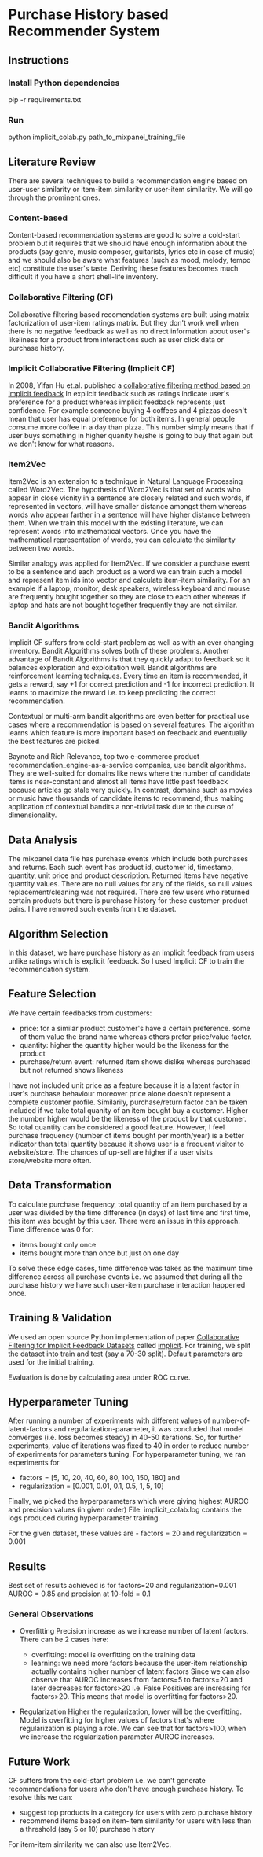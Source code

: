 # Purchase History based Recommender System 

## Instructions

### Install Python dependencies
pip -r requirements.txt

### Run
python implicit_colab.py path_to_mixpanel_training_file


## Literature Review
There are several techniques to build a recommendation engine based on user-user similarity or item-item similarity or user-item similarity. We will go through the prominent ones.

### Content-based
Content-based recommendation systems are good to solve a cold-start problem but it requires that we should have enough information about the products (say genre, music composer, guitarists, lyrics etc in case of music) and we should also be aware what features (such as mood, melody, tempo etc) constitute the user's taste. Deriving these features becomes much difficult if you have a short shell-life inventory.

### Collaborative Filtering (CF)
Collaborative filtering based recomendation systems are built using matrix factorization of user-item ratings matrix. But they don't work well when there is no negative feedback as well as no direct information about user's likeliness for a product from interactions such as user click data or purchase history.

### Implicit Collaborative Filtering (Implicit CF)
In 2008, Yifan Hu et.al. published a [collaborative filtering method based on implicit feedback](https://dl.acm.org/citation.cfm?id=1511352) 
In explicit feedback such as ratings indicate user's preference for a product whereas implicit feedback represents just confidence. For example someone buying 4 coffees and 4 pizzas doesn't mean that user has equal preference for both items. In general people consume more coffee in a day than pizza. This number simply means that if user buys something in higher quanity he/she is going to buy that again but we don't know for what reasons.

### Item2Vec
Item2Vec is an extension to a technique in Natural Language Processing called Word2Vec. The hypothesis of Word2Vec is that set of words who appear in close vicnity in a sentence are closely related and such words, if represented in vectors, will have smaller distance amongst them whereas words who appear farther in a sentence will have higher distance between them. When we train this model with the existing literature, we can represent words into mathematical vectors. Once you have the mathematical representation of words, you can calculate the similarity between two words.

Similar analogy was applied for Item2Vec. If we consider a purchase event to be a sentence and each product as a word we can train such a model and represent item ids into vector and calculate item-item similarity. For an example if a laptop, monitor, desk speakers, wireless keyboard and mouse are frequently bought together so they are close to each other whereas if laptop and hats are not bought together frequently they are not similar.

### Bandit Algorithms
Implicit CF suffers from cold-start problem as well as with an ever changing inventory. Bandit Algorithms solves both of these problems. Another advantage of Bandit Algorithms is that they quickly adapt to feedback so it balances exploration and exploitation well. Bandit algorithms are reinforcement learning techniques. Every time an item is recommended, it gets a reward, say +1 for correct prediction and -1 for incorrect prediction. It learns to maximize the reward i.e. to keep predicting the correct recommendation.

Contextual or multi-arm bandit algorithms are even better for practical use cases where a recommendation is based on several features. The algorithm learns which feature is more important based on feedback and eventually the best features are picked. 

Baynote and Rich Relevance, top two e-commerce product recommendation_engine-as-a-service companies, use bandit algorithms.
They are well-suited for domains like news where the number of candidate items is near-constant and almost all items have little past feedback because articles go stale very quickly. In contrast, domains such as movies or music have thousands of candidate items to recommend, thus making application of contextual bandits a non-trivial task due to the curse of dimensionality.

## Data Analysis
The mixpanel data file has purchase events which include both purchases and returns. Each such event has product id, customer id, timestamp, quantity, unit price and product description. Returned items have negative quantity values. There are no null values for any of the fields, so null values replacement/cleaning was not required. There are few users who returned certain products but there is purchase history for these customer-product pairs. I have removed such events from the dataset.


## Algorithm Selection
In this dataset, we have purchase history as an implicit feedback from users unlike ratings which is explicit feedback. So I used Implicit CF to train the recommendation system.

## Feature Selection
We have certain feedbacks from customers:

- price: for a similar product customer's have a certain preference. some of them value the brand name whereas others prefer price/value factor.
- quantity: higher the quantity higher would be the likeness for the product
- purchase/return event: returned item shows dislike whereas purchased but not returned shows likeness

I have not included unit price as a feature because it is a latent factor in user's purchase behaviour moreover price alone doesn't represent a complete customer profile.
Similarily, purchase/return factor can be taken included if we take total quanity of an item bought buy a customer. Higher the number higher would be the likeness of the product by that customer. So total quantity can be considered a good feature. However, I feel purchase frequency (number of items bought per month/year) is a better indicator than total quantity because it shows user is a frequent visitor to website/store. The chances of up-sell are higher if a user visits store/website more often.


## Data Transformation
To calculate purchase frequency, total quantity of an item purchased by a user was divided by the time difference (in days) of last time and first time, this item was bought by this user. There were an issue in this approach. Time difference was 0 for:
- items bought only once
- items bought more than once but just on one day

To solve these edge cases, time difference was takes as the maximum time difference across all purchase events i.e. we assumed that during all the purchase history we have such user-item purchase interaction happened once.

## Training & Validation
We used an open source Python implementation of paper [Collaborative Filtering for Implicit Feedback Datasets](http://yifanhu.net/PUB/cf.pdf) called [implicit](https://github.com/benfred/implicit).
For training, we split the dataset into train and test (say a 70-30 split). Default parameters are used for the initial training.

Evaluation is done by calculating area under ROC curve.


## Hyperparameter Tuning
After running a number of experiments with different values of number-of-latent-factors and regularization-parameter, it was concluded that model converges (i.e. loss becomes steady) in 40-50 iterations. So, for further experiments, value of iterations was fixed to 40 in order to reduce number of experiments for parameters tuning.
For hyperparameter tuning, we ran experiments for 
- factors = [5, 10, 20, 40, 60, 80, 100, 150, 180] and
- regularization = [0.001, 0.01, 0.1, 0.5, 1, 5, 10]

Finally, we picked the hyperparameters which were giving highest AUROC and precision values (in given order)
File: implicit_colab.log contains the logs produced during hyperparameter training.

For the given dataset, these values are - factors = 20 and regularization = 0.001

## Results
Best set of results achieved is for factors=20 and regularization=0.001
AUROC = 0.85 and precision at 10-fold = 0.1

### General Observations
- Overfitting
  Precision increase as we increase number of latent factors. There can be 2 cases here:
  - overfitting: model is overfitting on the training data
  - learning: we need more factors because the user-item relationship actually contains higher number of latent factors
  Since we can also observe that AUROC increases from factors=5 to factors=20 and later decreases for factors>20 i.e. False Positives are increasing for factors>20. This means that model is overfitting for factors>20.

- Regularization
  Higher the regularization, lower will be the overfitting. Model is overfitting for higher values of factors that's where regularization is playing a role. We can see that for factors>100, when we increase the regularization parameter AUROC increases.

## Future Work
CF suffers from the cold-start problem i.e. we can't generate recommendations for users who don't have enough purchase history. To resolve this we can:

- suggest top products in a category for users with zero purchase history
- recommend items based on item-item similarity for users with less than a threshold (say 5 or 10) purchase history

For item-item similarity we can also use Item2Vec. 
